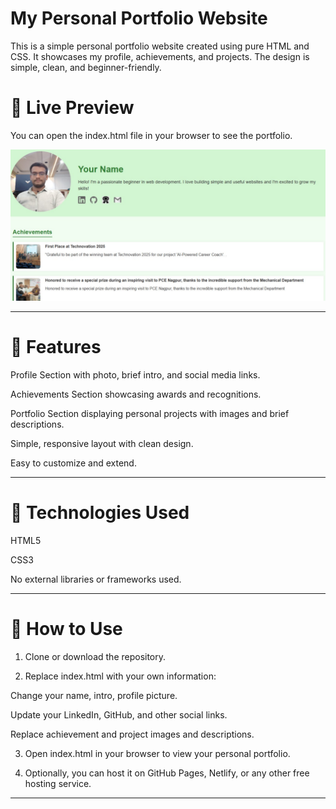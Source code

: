 # My Personal Portfolio Website

This is a simple personal portfolio website created using pure HTML and CSS. It showcases my profile, achievements, and projects. The design is simple, clean, and beginner-friendly.

# 🔗 Live Preview

You can open the index.html file in your browser to see the portfolio.

![image](IMG-20250615-WA0003.jpg)


---


# 🌟 Features

Profile Section with photo, brief intro, and social media links.

Achievements Section showcasing awards and recognitions.

Portfolio Section displaying personal projects with images and brief descriptions.

Simple, responsive layout with clean design.

Easy to customize and extend.



---

# 🔧 Technologies Used

HTML5

CSS3

No external libraries or frameworks used.



---

# 🚀 How to Use

1. Clone or download the repository.


2. Replace index.html with your own information:

Change your name, intro, profile picture.

Update your LinkedIn, GitHub, and other social links.

Replace achievement and project images and descriptions.


3. Open index.html in your browser to view your personal portfolio.


4. Optionally, you can host it on GitHub Pages, Netlify, or any other free hosting service.


---

